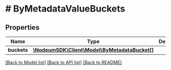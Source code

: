 # # ByMetadataValueBuckets

## Properties

Name | Type | Description | Notes
------------ | ------------- | ------------- | -------------
**buckets** | [**\NodeumSDK\Client\Model\ByMetadataBucket[]**](ByMetadataBucket.md) |  | [optional] 

[[Back to Model list]](../../README.md#documentation-for-models) [[Back to API list]](../../README.md#documentation-for-api-endpoints) [[Back to README]](../../README.md)


